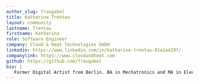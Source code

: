 ```yaml
---
author_slug: fraugabel
title: Katharina Trentau
layout: community
lastname: Trentau
firstname: Katharina
role: Software Engineer
company: Cloud & Heat Technologies GmbH
linkedin: https://www.linkedin.com/in/katharina-trentau-01a1a4297/
companylink: https://www.cloudandheat.com
github: https://github.com/fraugabel
bio: |
   Former Digital Artist from Berlin. BA in Mechatronics and MA in Electrotechnic / Process Informatic. Open for open source.
---
```

